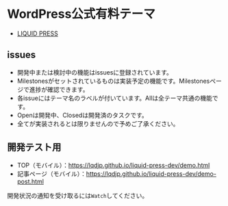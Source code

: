# WordPress公式有料テーマ
* [LIQUID PRESS](https://lqd.jp/wp/)

## issues
* 開発中または検討中の機能はissuesに登録されています。
* Milestonesがセットされているものは実装予定の機能です。Milestonesページで進捗が確認できます。
* 各issueにはテーマ名のラベルが付いています。Allは全テーマ共通の機能です。
* Openは開発中、Closedは開発済のタスクです。
* 全てが実装されるとは限りませんので予めご了承ください。

## 開発テスト用
* TOP（モバイル）：https://lqdjp.github.io/liquid-press-dev/demo.html
* 記事ページ（モバイル）：https://lqdjp.github.io/liquid-press-dev/demo-post.html

開発状況の通知を受け取るには`Watch`してください。
